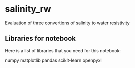 # salinity_rw
Evaluation of three convertions of salinity to water resistivity

<h2>Libraries for notebook</h2>

Here is a list of libraries that you need for this notebook:
  
  numpy
  matplotlib
  pandas
  scikit-learn
  openpyxl
